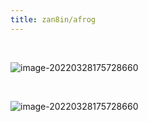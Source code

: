 ```yaml
---
title: zan8in/afrog
---
```


<template>
  <div style="background-color: #F5F5F5; padding: 24px;">
    <a-page-header
      :ghost="false"
      title="zan8in/afrog"
      sub-title="一个挖洞工具 - A tool for finding vulnerabilities"
      @back="() => $router.go(-1)"
    >
      <template>
      <a-comment>
        <a slot="author">zan8in</a>
        <a-avatar
          slot="avatar"
          src="/img/afrog.ico"
          alt="afrog"
        />
        <p slot="content">
          afrog 是一款性能卓越、快速稳定、PoC 可定制的漏洞扫描（挖洞）工具，PoC 涉及 CVE、CNVD、默认口令、信息泄露、指纹识别、未授权访问、任意文件读取、命令执行等多种漏洞类型，帮助网络安全从业者快速验证并及时修复漏洞。
        </p>
        </a-tooltip>
      </a-comment>
    </template>
      <template slot="extra">
        <a-button href="https://github.com/zan8in/afrog" key="1" type="primary">
          Github
        </a-button>
      </template>
      <a-descriptions size="small" :column="4">
        <a-descriptions-item label="项目创作者">
          <a>zan8in</a>
        </a-descriptions-item>
        <a-descriptions-item label="安全方向">
          <a>漏洞扫描器</a>
        </a-descriptions-item>
        <a-descriptions-item label="创建时间">
          <a>2022-03-28</a>
        </a-descriptions-item>
        <a-descriptions-item label="作者寄语">
          Poc 共[497]个，持续更新，喜欢请点赞🌟⭐，不迷路～
        </a-descriptions-item>
      </a-descriptions>
    </a-page-header>
  </div>
</template>


<style>
tr:last-child td {
  padding-bottom: 0;
}
</style>




<br/>

![image-20220328175728660](img/2.png)

<br/>

![image-20220328175728660](img/3.png)
